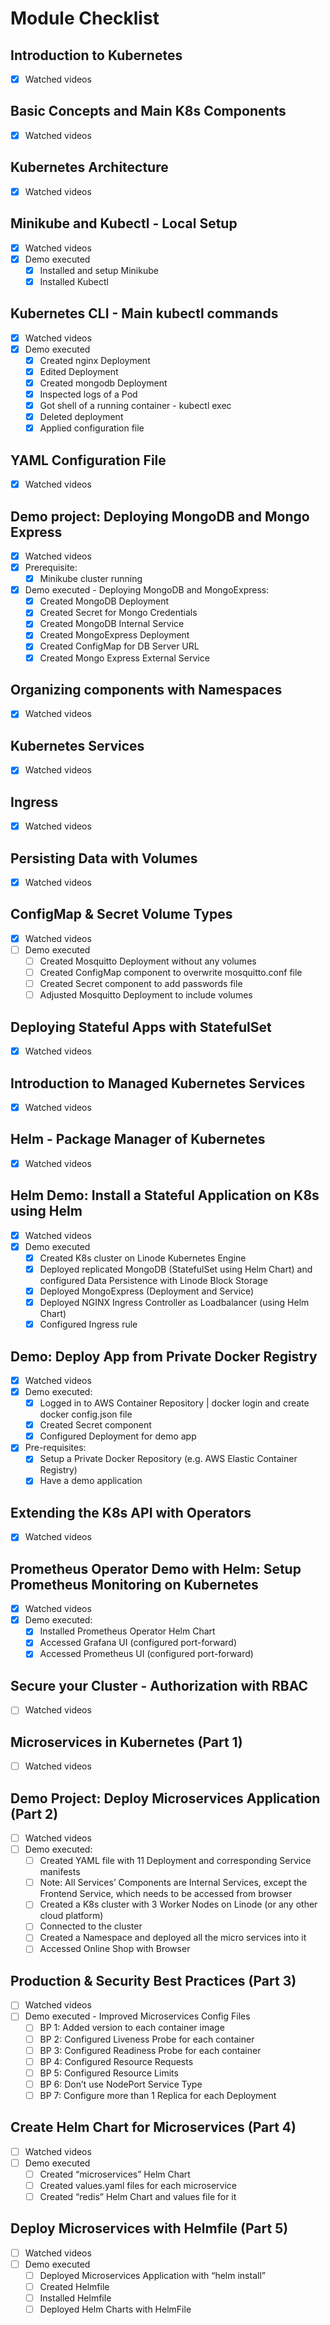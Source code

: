 # Module Checklist 

## Introduction to Kubernetes
 - [X] Watched videos
  
## Basic Concepts and Main K8s Components
 - [X] Watched videos

## Kubernetes Architecture
 - [X] Watched videos

## Minikube and Kubectl - Local Setup
 - [X] Watched videos
 - [X] Demo executed
   - [X] Installed and setup Minikube
   - [X] Installed Kubectl

## Kubernetes CLI - Main kubectl commands
 - [X] Watched videos
 - [X] Demo executed
   - [X] Created nginx Deployment
   - [X] Edited Deployment
   - [X] Created mongodb Deployment
   - [X] Inspected logs of a Pod
   - [X] Got shell of a running container - kubectl exec
   - [X] Deleted deployment
   - [X] Applied configuration file

## YAML Configuration File
 - [X] Watched videos

## Demo project: Deploying MongoDB and Mongo Express
 - [X] Watched videos
 - [X] Prerequisite:
   - [X] Minikube cluster running
 - [X] Demo executed - Deploying MongoDB and MongoExpress:
   - [X] Created MongoDB Deployment
   - [X] Created Secret for Mongo Credentials
   - [X] Created MongoDB Internal Service
   - [X] Created MongoExpress Deployment
   - [X] Created ConfigMap for DB Server URL
   - [X] Created Mongo Express External Service

## Organizing components with Namespaces
 - [X] Watched videos

## Kubernetes Services
 - [X] Watched videos

## Ingress
 - [X] Watched videos

## Persisting Data with Volumes
 - [X] Watched videos

## ConfigMap & Secret Volume Types
 - [X] Watched videos
 - [ ] Demo executed
   - [ ] Created Mosquitto Deployment without any volumes
   - [ ] Created ConfigMap component to overwrite mosquitto.conf file
   - [ ] Created Secret component to add passwords file
   - [ ] Adjusted Mosquitto Deployment to include volumes

## Deploying Stateful Apps with StatefulSet
 - [X] Watched videos

## Introduction to Managed Kubernetes Services
 - [X] Watched videos

## Helm - Package Manager of Kubernetes
 - [X] Watched videos

## Helm Demo: Install a Stateful Application on K8s using Helm
 - [X] Watched videos
 - [X] Demo executed
   - [X] Created K8s cluster on Linode Kubernetes Engine
   - [X] Deployed replicated MongoDB (StatefulSet using Helm Chart) and configured Data Persistence with Linode Block Storage
   - [X] Deployed MongoExpress (Deployment and Service)
   - [X] Deployed NGINX Ingress Controller as Loadbalancer (using Helm Chart)
   - [X] Configured Ingress rule

## Demo: Deploy App from Private Docker Registry
 - [X] Watched videos
 - [X] Demo executed:
   - [X] Logged in to AWS Container Repository | docker login and create docker config.json file
   - [X] Created Secret component
   - [X] Configured Deployment for demo app
 - [X] Pre-requisites:
   - [X] Setup a Private Docker Repository (e.g. AWS Elastic Container Registry)
   - [X] Have a demo application

## Extending the K8s API with Operators
 - [X] Watched videos

## Prometheus Operator Demo with Helm: Setup Prometheus Monitoring on Kubernetes
 - [X] Watched videos
 - [X] Demo executed:
   - [X] Installed Prometheus Operator Helm Chart
   - [X] Accessed Grafana UI (configured port-forward)
   - [X] Accessed Prometheus UI (configured port-forward)

## Secure your Cluster - Authorization with RBAC
 - [ ] Watched videos

## Microservices in Kubernetes (Part 1)
 - [ ] Watched videos

## Demo Project: Deploy Microservices Application (Part 2)
 - [ ] Watched videos
 - [ ] Demo executed:
   - [ ] Created YAML file with 11 Deployment and corresponding Service manifests
   - [ ] Note: All Services’ Components are Internal Services, except the Frontend Service, which needs to be accessed from browser
   - [ ] Created a K8s cluster with 3 Worker Nodes on Linode (or any other cloud platform)
   - [ ] Connected to the cluster
   - [ ] Created a Namespace and deployed all the micro services into it
   - [ ] Accessed Online Shop with Browser

## Production & Security Best Practices  (Part 3)
 - [ ] Watched videos
 - [ ] Demo executed - Improved Microservices Config Files
   - [ ] BP 1: Added version to each container image
   - [ ] BP 2: Configured Liveness Probe for each container
   - [ ] BP 3: Configured Readiness Probe for each container
   - [ ] BP 4: Configured Resource Requests
   - [ ] BP 5: Configured Resource Limits
   - [ ] BP 6: Don’t use NodePort Service Type
   - [ ] BP 7: Configure more than 1 Replica for each Deployment

## Create Helm Chart for Microservices (Part 4)
 - [ ] Watched videos
 - [ ] Demo executed
   - [ ] Created “microservices” Helm Chart
   - [ ] Created values.yaml files for each microservice
   - [ ] Created “redis” Helm Chart and values file for it

## Deploy Microservices with Helmfile (Part 5)
 - [ ] Watched videos
 - [ ] Demo executed
   - [ ] Deployed Microservices Application with “helm install”
   - [ ] Created Helmfile
   - [ ] Installed Helmfile
   - [ ] Deployed Helm Charts with HelmFile